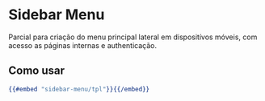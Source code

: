 # Sidebar Menu

Parcial para criação do menu principal lateral em dispositívos móveis, com acesso as páginas internas e authenticação.


## Como usar

```handlebars
{{#embed "sidebar-menu/tpl"}}{{/embed}}
```

